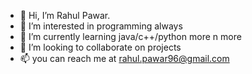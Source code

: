 - 👋 Hi, I’m Rahul Pawar.
- 👀 I’m interested in programming always
- 🌱 I’m currently learning java/c++/python more n more
- 💞️ I’m looking to collaborate on projects
- 📫 you can reach me at rahul.pawar96@gmail.com

<!---
rahulpawar96/rahulpawar96 is a ✨ special ✨ repository because its `README.md` (this file) appears on your GitHub profile.
You can click the Preview link to take a look at your changes.
--->
